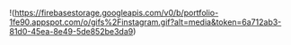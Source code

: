 !(https://firebasestorage.googleapis.com/v0/b/portfolio-1fe90.appspot.com/o/gifs%2Finstagram.gif?alt=media&token=6a712ab3-81d0-45ea-8e49-5de852be3da9)
